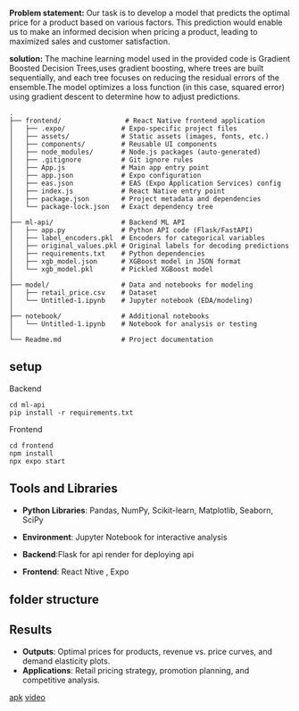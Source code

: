 **Problem statement:** Our task is to develop a model that predicts the optimal price for a product based on various factors. This prediction would enable us to make an informed decision when pricing a product, leading to maximized sales and customer satisfaction.

**solution:** The machine learning model used in the provided code is Gradient Boosted Decision Trees,uses gradient boosting, where trees are built sequentially, and each tree focuses on reducing the residual errors of the ensemble.The model optimizes a loss function (in this case, squared error) using gradient descent to determine how to adjust predictions.

```
.
├── frontend/                # React Native frontend application
│   ├── .expo/              # Expo-specific project files
│   ├── assets/             # Static assets (images, fonts, etc.)
│   ├── components/         # Reusable UI components
│   ├── node_modules/       # Node.js packages (auto-generated)
│   ├── .gitignore          # Git ignore rules
│   ├── App.js              # Main app entry point
│   ├── app.json            # Expo configuration
│   ├── eas.json            # EAS (Expo Application Services) config
│   ├── index.js            # React Native entry point
│   ├── package.json        # Project metadata and dependencies
│   └── package-lock.json   # Exact dependency tree
│
├── ml-api/                 # Backend ML API
│   ├── app.py              # Python API code (Flask/FastAPI)
│   ├── label_encoders.pkl  # Encoders for categorical variables
│   ├── original_values.pkl # Original labels for decoding predictions
│   ├── requirements.txt    # Python dependencies
│   ├── xgb_model.json      # XGBoost model in JSON format
│   └── xgb_model.pkl       # Pickled XGBoost model
│
├── model/                  # Data and notebooks for modeling
│   ├── retail_price.csv    # Dataset
│   └── Untitled-1.ipynb    # Jupyter notebook (EDA/modeling)
│
├── notebook/               # Additional notebooks
│   └── Untitled-1.ipynb    # Notebook for analysis or testing
│
└── Readme.md               # Project documentation
```


## setup

Backend

```
cd ml-api
pip install -r requirements.txt
```

Frontend

```
cd frontend
npm install
npx expo start
```

## Tools and Libraries

- **Python Libraries**: Pandas, NumPy, Scikit-learn, Matplotlib, Seaborn, SciPy
- **Environment**: Jupyter Notebook for interactive analysis

- **Backend**:Flask for api render for deploying api
- **Frontend**: React Ntive , Expo

## folder structure


## Results

- **Outputs**: Optimal prices for products, revenue vs. price curves, and demand elasticity plots.
- **Applications**: Retail pricing strategy, promotion planning, and competitive analysis.

[apk](https://drive.google.com/file/d/1Nqf54N3cTvI-l_NViBIcijKMBjb95sDA/view?usp=sharing)
[video](https://drive.google.com/file/d/1n8FLBiEcxhX9jbVYPlBzEv-655M1ZvC0/view?usp=sharing)


